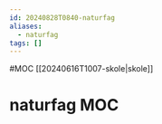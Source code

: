 ```yaml
---
id: 20240828T0840-naturfag
aliases:
  - naturfag
tags: []
---
```


#MOC [[20240616T1007-skole|skole]]

# naturfag MOC
